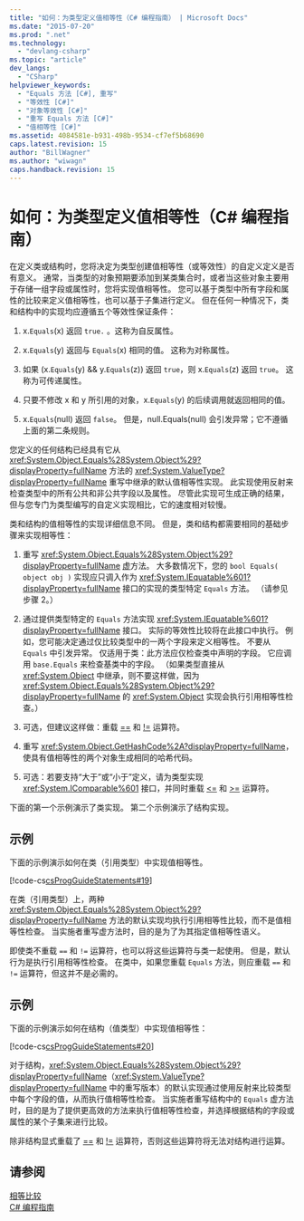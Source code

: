```yaml
---
title: "如何：为类型定义值相等性（C# 编程指南） | Microsoft Docs"
ms.date: "2015-07-20"
ms.prod: ".net"
ms.technology: 
  - "devlang-csharp"
ms.topic: "article"
dev_langs: 
  - "CSharp"
helpviewer_keywords: 
  - "Equals 方法 [C#], 重写"
  - "等效性 [C#]"
  - "对象等效性 [C#]"
  - "重写 Equals 方法 [C#]"
  - "值相等性 [C#]"
ms.assetid: 4084581e-b931-498b-9534-cf7ef5b68690
caps.latest.revision: 15
author: "BillWagner"
ms.author: "wiwagn"
caps.handback.revision: 15
---
```

# 如何：为类型定义值相等性（C# 编程指南）
在定义类或结构时，您将决定为类型创建值相等性（或等效性）的自定义定义是否有意义。  通常，当类型的对象预期要添加到某类集合时，或者当这些对象主要用于存储一组字段或属性时，您将实现值相等性。  您可以基于类型中所有字段和属性的比较来定义值相等性，也可以基于子集进行定义。  但在任何一种情况下，类和结构中的实现均应遵循五个等效性保证条件：  
  
1.  x.`Equals`\(x\) 返回 `true.` 。这称为自反属性。  
  
2.  x.`Equals`\(y\) 返回与 `Equals`\(x\) 相同的值。  这称为对称属性。  
  
3.  如果 \(x.`Equals`\(y\) && y.`Equals`\(z\)\) 返回 `true`，则 x.`Equals`\(z\) 返回 `true`。  这称为可传递属性。  
  
4.  只要不修改 x 和 y 所引用的对象，x.`Equals`\(y\) 的后续调用就返回相同的值。  
  
5.  x.`Equals`\(null\) 返回 `false`。  但是，null.Equals\(null\) 会引发异常；它不遵循上面的第二条规则。  
  
 您定义的任何结构已经具有它从 <xref:System.Object.Equals%28System.Object%29?displayProperty=fullName> 方法的 <xref:System.ValueType?displayProperty=fullName> 重写中继承的默认值相等性实现。  此实现使用反射来检查类型中的所有公共和非公共字段以及属性。  尽管此实现可生成正确的结果，但与您专门为类型编写的自定义实现相比，它的速度相对较慢。  
  
 类和结构的值相等性的实现详细信息不同。  但是，类和结构都需要相同的基础步骤来实现相等性：  
  
1.  重写 <xref:System.Object.Equals%28System.Object%29?displayProperty=fullName> [虚](../../../csharp/language-reference/keywords/virtual.md)方法。  大多数情况下，您的 `bool Equals( object obj )` 实现应只调入作为 <xref:System.IEquatable%601?displayProperty=fullName> 接口的实现的类型特定 `Equals` 方法。  （请参见步骤 2。）  
  
2.  通过提供类型特定的 `Equals` 方法实现 <xref:System.IEquatable%601?displayProperty=fullName> 接口。  实际的等效性比较将在此接口中执行。  例如，您可能决定通过仅比较类型中的一两个字段来定义相等性。  不要从 `Equals` 中引发异常。  仅适用于类：此方法应仅检查类中声明的字段。  它应调用 `base.Equals` 来检查基类中的字段。  （如果类型直接从 <xref:System.Object> 中继承，则不要这样做，因为 <xref:System.Object.Equals%28System.Object%29?displayProperty=fullName> 的 <xref:System.Object> 实现会执行引用相等性检查。）  
  
3.  可选，但建议这样做：重载 [\=\=](../../../csharp/language-reference/operators/equality-comparison-operator.md) 和 [\!\=](../../../csharp/language-reference/operators/not-equal-operator.md) 运算符。  
  
4.  重写 <xref:System.Object.GetHashCode%2A?displayProperty=fullName>，使具有值相等性的两个对象生成相同的哈希代码。  
  
5.  可选：若要支持“大于”或“小于”定义，请为类型实现 <xref:System.IComparable%601> 接口，并同时重载 [\<\=](../../../csharp/language-reference/operators/less-than-equal-operator.md) 和 [\>\=](../../../csharp/language-reference/operators/greater-than-equal-operator.md) 运算符。  
  
 下面的第一个示例演示了类实现。  第二个示例演示了结构实现。  
  
## 示例  
 下面的示例演示如何在类（引用类型）中实现值相等性。  
  
 [!code-cs[csProgGuideStatements#19](../../../csharp/programming-guide/classes-and-structs/codesnippet/csharp/how-to-define-value-equa_1.cs)]  
  
 在类（引用类型）上，两种 <xref:System.Object.Equals%28System.Object%29?displayProperty=fullName> 方法的默认实现均执行引用相等性比较，而不是值相等性检查。  当实施者重写虚方法时，目的是为了为其指定值相等性语义。  
  
 即使类不重载 `==` 和 `!=` 运算符，也可以将这些运算符与类一起使用。  但是，默认行为是执行引用相等性检查。  在类中，如果您重载 `Equals` 方法，则应重载 `==` 和 `!=` 运算符，但这并不是必需的。  
  
## 示例  
 下面的示例演示如何在结构（值类型）中实现值相等性：  
  
 [!code-cs[csProgGuideStatements#20](../../../csharp/programming-guide/classes-and-structs/codesnippet/csharp/how-to-define-value-equa_2.cs)]  
  
 对于结构，<xref:System.Object.Equals%28System.Object%29?displayProperty=fullName>（<xref:System.ValueType?displayProperty=fullName> 中的重写版本）的默认实现通过使用反射来比较类型中每个字段的值，从而执行值相等性检查。  当实施者重写结构中的 `Equals` 虚方法时，目的是为了提供更高效的方法来执行值相等性检查，并选择根据结构的字段或属性的某个子集来进行比较。  
  
 除非结构显式重载了 [\=\=](../../../csharp/language-reference/operators/equality-comparison-operator.md) 和 [\!\=](../../../csharp/language-reference/operators/not-equal-operator.md) 运算符，否则这些运算符将无法对结构进行运算。  
  
## 请参阅  
 [相等比较](../../../csharp/programming-guide/statements-expressions-operators/equality-comparisons.md)   
 [C\# 编程指南](../../../csharp/programming-guide/index.md)
